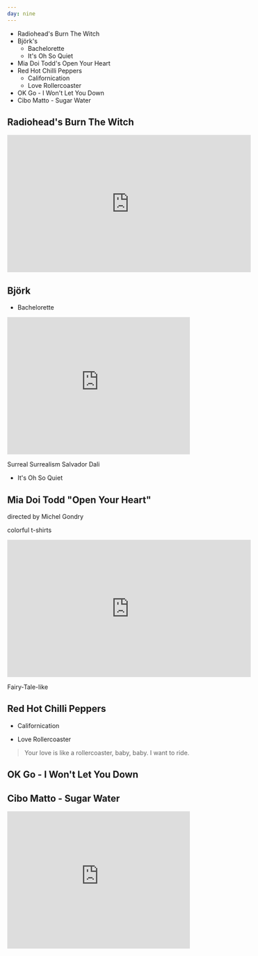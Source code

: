 ```yaml
---
day: nine
---
```


- Radiohead's Burn The Witch
- Björk's
  - Bachelorette
  - It's Oh So Quiet
- Mia Doi Todd's Open Your Heart
- Red Hot Chilli Peppers
  - Californication
  - Love Rollercoaster
- OK Go - I Won't Let You Down
- Cibo Matto - Sugar Water

## Radiohead's Burn The Witch
<iframe width="560" height="315" src="https://www.youtube.com/embed/yI2oS2hoL0k" frameborder="0" allowfullscreen></iframe>

## Björk

- Bachelorette
<iframe width="420" height="315" src="https://www.youtube.com/embed/mZEWtivQTTg" frameborder="0" allowfullscreen></iframe>

Surreal
Surrealism
Salvador Dali

- It's Oh So Quiet


## Mia Doi Todd "Open Your Heart"

directed by Michel Gondry

colorful t-shirts
<iframe width="560" height="315" src="https://www.youtube.com/embed/M8QgeESiPZA" frameborder="0" allowfullscreen></iframe>

Fairy-Tale-like

## Red Hot Chilli Peppers

- Californication

- Love Rollercoaster

> Your love is like a rollercoaster, baby, baby.
> I want to ride.

## OK Go - I Won't Let You Down

## Cibo Matto - Sugar Water

<iframe width="420" height="315" src="https://www.youtube.com/embed/EN9auBn6Jys" frameborder="0" allowfullscreen></iframe>
